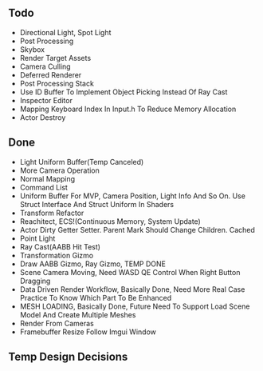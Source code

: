 ## Todo
- Directional Light, Spot Light
- Post Processing
- Skybox
- Render Target Assets
- Camera Culling
- Deferred Renderer
- Post Processing Stack
- Use ID Buffer To Implement Object Picking Instead Of Ray Cast
- Inspector Editor
- Mapping Keyboard Index In Input.h To Reduce Memory Allocation
- Actor Destroy

## Done
- Light Uniform Buffer(Temp Canceled)
- More Camera Operation
- Normal Mapping
- Command List
- Uniform Buffer For MVP, Camera Position, Light Info And So On. Use Struct Interface And Struct Uniform In Shaders 
- Transform Refactor
- Reachitect, ECS!(Continuous Memory, System Update)
- Actor Dirty Getter Setter. Parent Mark Should Change Children. Cached
- Point Light
- Ray Cast(AABB Hit Test)
- Transformation Gizmo
- Draw AABB Gizmo, Ray Gizmo, TEMP DONE
- Scene Camera Moving, Need WASD QE Control When Right Button Dragging
- Data Driven Render Workflow, Basically Done, Need More Real Case Practice To Know Which Part To Be Enhanced
- MESH LOADING, Basically Done, Future Need To Support Load Scene Model And Create Multiple Meshes
- Render From Cameras
- Framebuffer Resize Follow Imgui Window

## Temp Design Decisions
